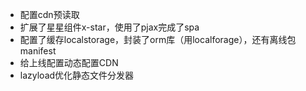 
- 配置cdn预读取
- 扩展了星星组件x-star，使用了pjax完成了spa
- 配置了缓存localstorage，封装了orm库（用localforage），还有离线包manifest
- 给上线配置动态配置CDN
- lazyload优化静态文件分发器